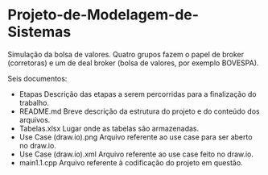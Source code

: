 # Projeto-de-Modelagem-de-Sistemas

Simulação da bolsa de valores. Quatro grupos fazem o papel de broker (corretoras) e um de deal broker (bolsa de valores, por exemplo BOVESPA).

Seis documentos:
- Etapas
  Descrição das etapas a serem percorridas para a finalização do trabalho.
- README.md
  Breve descrição da estrutura do projeto e do conteúdo dos arquivos.
- Tabelas.xlsx
  Lugar onde as tabelas são armazenadas.
- Use Case (draw.io).png
  Arquivo referente ao use case para ser aberto no draw.io.
- Use Case (draw.io).xml
  Arquivo referente ao use case feito no draw.io.
- main1.1.cpp
  Arquivo referente à codificação do projeto em questão.
